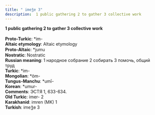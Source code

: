 ```yaml
---
title: " imeǯe 3"
description:  1 public gathering 2 to gather 3 collective work
---
```

<p data-pagefind-weight="0.5">
<strong> 1 public gathering 2 to gather 3 collective work</strong><br><br>
<strong>Proto-Turkic</strong>:  *im-<br>
<strong>Altaic etymology</strong>:  Altaic etymology<br>
<strong> Proto-Altaic</strong>:  *i̯umu<br>
<strong>Nostratic</strong>:  Nostratic<br>
<strong>Russian meaning</strong>:  1 народное собрание 2 собирать 3 помочь, общий труд<br>
<strong>Turkic</strong>:  *im-<br>
<strong>Mongolian</strong>:  *öm-<br>
<strong>Tungus-Manchu</strong>:  *umī-<br>
<strong>Korean</strong>:  *umur-<br>
<strong>Comments</strong>:  ЭСТЯ 1, 633-634.<br>
<strong>Old Turkic</strong>:  imer- 2<br>
<strong>Karakhanid</strong>:  imren (MK) 1<br>
<strong>Turkish</strong>:  imeǯe 3<br>

</p>

